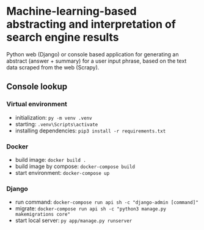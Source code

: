 # Machine-learning-based abstracting and interpretation of search engine results
Python web (Django) or console based application for generating an abstract (answer + summary) for a user input phrase, based on the text data scraped from the web (Scrapy).

## Console lookup

### Virtual environment
 - initialization: `py -m venv .venv`
 - starting: `.venv\Scripts\activate`
 - installing dependencies: `pip3 install -r requirements.txt`

### Docker
 - build image: `docker build .`
 - build image by compose: `docker-compose build`
 - start environment: `docker-compose up`

### Django
 - run command: `docker-compose run api sh -c "django-admin [command]"`
 - migrate: `docker-compose run api sh -c "python3 manage.py makemigrations core"`
 - start local server: `py app/manage.py runserver`
